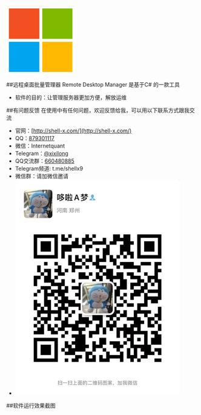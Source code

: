 ![mahua](img\11111.png)

##远程桌面批量管理器      Remote Desktop Manager
是基于C# 的一款工具
* 软件的目的：让管理服务器更加方便，解放运维





##有问题反馈
在使用中有任何问题，欢迎反馈给我，可以用以下联系方式跟我交流
* 官网：[http://shell-x.com/](http://shell-x.com/)
* QQ：[879301117](http://wpa.qq.com/msgrd?v=3&uin=879301117&site=qq&menu=yes)
* 微信：Internetquant
* Telegram：[@xixilong](http://twitter.com/xixilong)
* QQ交流群：[660480885](https://qm.qq.com/cgi-bin/qm/qr?k=zI7Up93uxrbtzDRqwIIERFtWdOTpoZHw&amp;jump_from=webapi)
* Telegram频道: t.me/shellx9
* 微信群：请加微信邀请
* ![mahua](my_wx.png)


##软件运行效果截图



